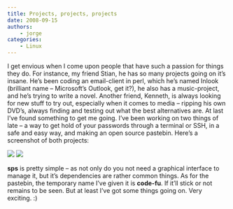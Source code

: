 ```yaml
---
title: Projects, projects, projects
date: 2008-09-15
authors:
    - jorge
categories:
    - Linux
---
```

I get envious when I come upon people that have such a passion for things they do. For instance, my friend Stian, he has so many projects going on it’s insane. He’s been coding an email-client in perl, which he’s named Inlook (brilliant name – Microsoft’s Outlook, get it?), he also has a music-project, and he’s trying to write a novel. Another friend, Kenneth, is always looking for new stuff to try out, especially when it comes to media – ripping his own DVD’s, always finding and testing out what the best alternatives are. At last I’ve found something to get me going. I’ve been working on two things of late – a way to get hold of your passwords through a terminal or SSH, in a safe and easy way, and making an open source pastebin. Here’s a screenshot of both projects:

[![](http://jorge.ulver.no/wp-content/uploads/2008/09/sps-300x182.png)](http://jorge.ulver.no/wp-content/uploads/2008/09/sps.png) [![](http://jorge.ulver.no/wp-content/uploads/2008/09/pastebin-300x284.png)](http://jorge.ulver.no/wp-content/uploads/2008/09/pastebin.png)

**sps** is pretty simple – as not only do you not need a graphical interface to manage it, but it’s dependencies are rather common things. As for the pastebin, the temporary name I’ve given it is **code-fu**. If it’ll stick or not remains to be seen. But at least I’ve got some things going on. Very exciting. :)

